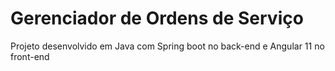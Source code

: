 # Gerenciador de Ordens de Serviço

Projeto desenvolvido em Java com Spring boot no back-end e Angular 11 no front-end